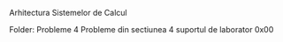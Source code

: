 Arhitectura Sistemelor de Calcul

Folder: Probleme 4
	Probleme din sectiunea 4 suportul de laborator 0x00
